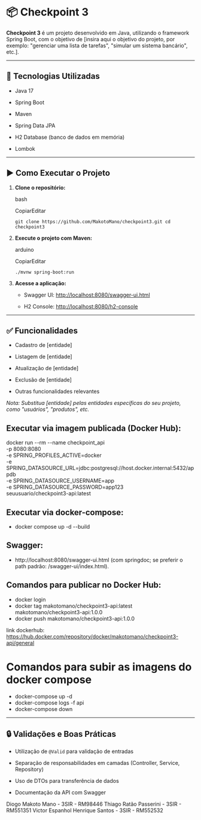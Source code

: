 
# 📦 Checkpoint 3

**Checkpoint 3** é um projeto desenvolvido em Java, utilizando o framework Spring Boot, com o objetivo de [insira aqui o objetivo do projeto, por exemplo: "gerenciar uma lista de tarefas", "simular um sistema bancário", etc.].

----------

## 🚀 Tecnologias Utilizadas

-   Java 17
    
-   Spring Boot
    
-   Maven
    
-   Spring Data JPA
    
-   H2 Database (banco de dados em memória)
    
-   Lombok
    


----------

## ▶️ Como Executar o Projeto

1.  **Clone o repositório:**
    
    bash
    
    CopiarEditar
    
    `git clone https://github.com/MakotoMano/checkpoint3.git cd checkpoint3` 
    
2.  **Execute o projeto com Maven:**
    
    arduino
    
    CopiarEditar
    
    `./mvnw spring-boot:run` 
    
3.  **Acesse a aplicação:**
    
    -   Swagger UI: [http://localhost:8080/swagger-ui.html](http://localhost:8080/swagger-ui.html)
        
    -   H2 Console: [http://localhost:8080/h2-console](http://localhost:8080/h2-console)
        

----------

## ✅ Funcionalidades

-   Cadastro de [entidade]
    
-   Listagem de [entidade]
    
-   Atualização de [entidade]
    
-   Exclusão de [entidade]
    
-   Outras funcionalidades relevantes
    

_Nota: Substitua [entidade] pelas entidades específicas do seu projeto, como "usuários", "produtos", etc._

## Executar via imagem publicada (Docker Hub):

docker run --rm --name checkpoint_api \
  -p 8080:8080 \
  -e SPRING_PROFILES_ACTIVE=docker \
  -e SPRING_DATASOURCE_URL=jdbc:postgresql://host.docker.internal:5432/appdb \
  -e SPRING_DATASOURCE_USERNAME=app \
  -e SPRING_DATASOURCE_PASSWORD=app123 \
  seuusuario/checkpoint3-api:latest

## Executar via docker-compose:

- docker compose up -d --build

## Swagger:

- http://localhost:8080/swagger-ui.html
(com springdoc; se preferir o path padrão: /swagger-ui/index.html).

## Comandos para publicar no Docker Hub:

- docker login
- docker tag makotomano/checkpoint3-api:latest makotomano/checkpoint3-api:1.0.0
- docker push makotomano/checkpoint3-api:1.0.0

link dockerhub: https://hub.docker.com/repository/docker/makotomano/checkpoint3-api/general

# Comandos para subir as imagens do docker compose

- docker-compose up -d
- docker-compose logs -f api
- docker-compose down
----------

## 🔒 Validações e Boas Práticas

-   Utilização de `@Valid` para validação de entradas
    
-   Separação de responsabilidades em camadas (Controller, Service, Repository)
    
-   Uso de DTOs para transferência de dados
    
-   Documentação da API com Swagger


Diogo Makoto Mano - 3SIR - RM98446
Thiago Ratão Passerini - 3SIR - RM551351
Victor Espanhol Henrique Santos - 3SIR - RM552532
